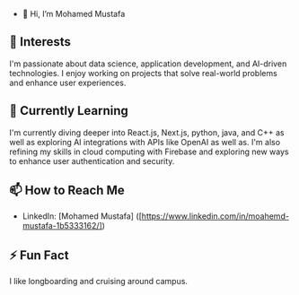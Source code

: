 - 👋 Hi, I’m Mohamed Mustafa
  
## 👀 Interests
I'm passionate about data science, application development, and AI-driven technologies. I enjoy working on projects that solve real-world problems and enhance user experiences.

## 🌱 Currently Learning
I'm currently diving deeper into React.js, Next.js, python, java, and C++ as well as exploring AI integrations with APIs like OpenAI as well as. I'm also refining my skills in cloud computing with Firebase and exploring new ways to enhance user authentication and security.

## 📫 How to Reach Me
- LinkedIn: [Mohamed Mustafa] ([https://www.linkedin.com/in/moahemd-mustafa-1b5333162/])

## ⚡ Fun Fact
I like longboarding and cruising around campus.
